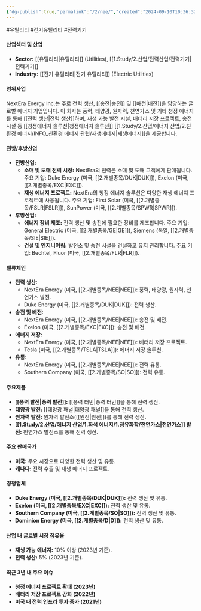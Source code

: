 ```yaml
---
{"dg-publish":true,"permalink":"/2/nee/","created":"2024-09-10T10:36:32.338+09:00","updated":"2025-06-03T20:06:00.315+09:00"}
---
```


#유틸리티 #전기유틸리티 #전력기기


#### 산업섹터 및 산업

- **Sector:** [[유틸리티\|유틸리티]] (Utilities), [[1.Study/2.산업/전력산업/전력기기\|전력기기]]
- **Industry:** [[전기 유틸리티\|전기 유틸리티]] (Electric Utilities)

#### 영위사업

NextEra Energy Inc.는 주로 전력 생산, [[송전\|송전]] 및 [[배전\|배전]]을 담당하는 글로벌 에너지 기업입니다. 이 회사는 풍력, 태양광, 원자력, 천연가스 및 기타 청정 에너지를 통해 [[전력 생산\|전력 생산]]하며, 재생 가능 발전 시설, 배터리 저장 프로젝트, 송전 시설 등 [[청정에너지 솔루션\|청정에너지 솔루션]] [[1.Study/2.산업/에너지 산업/2.친환경 에너지/INFO_친환경 에너지 관련/재생에너지\|재생에너지]]을 제공합니다.

#### 전방/후방산업

- **전방산업:**
    - **소매 및 도매 전력 시장:** NextEra의 전력은 소매 및 도매 고객에게 판매됩니다. 주요 기업: Duke Energy (미국, [[2.개별종목/DUK\|DUK]]), Exelon (미국, [[2.개별종목/EXC\|EXC]]).
    - **재생 에너지 프로젝트:** NextEra의 청정 에너지 솔루션은 다양한 재생 에너지 프로젝트에 사용됩니다. 주요 기업: First Solar (미국, [[2.개별종목/FSLR\|FSLR]]), SunPower (미국, [[2.개별종목/SPWR\|SPWR]]).
- **후방산업:**
    - **에너지 장비 제조:** 전력 생산 및 송전에 필요한 장비를 제조합니다. 주요 기업: General Electric (미국, [[2.개별종목/GE\|GE]]), Siemens (독일, [[2.개별종목/SIE\|SIE]]).
    - **건설 및 엔지니어링:** 발전소 및 송전 시설을 건설하고 유지 관리합니다. 주요 기업: Bechtel, Fluor (미국, [[2.개별종목/FLR\|FLR]]).

#### 밸류체인

- **전력 생산:**
    - NextEra Energy (미국, [[2.개별종목/NEE\|NEE]]): 풍력, 태양광, 원자력, 천연가스 발전.
    - Duke Energy (미국, [[2.개별종목/DUK\|DUK]]): 전력 생산.
- **송전 및 배전:**
    - NextEra Energy (미국, [[2.개별종목/NEE\|NEE]]): 송전 및 배전.
    - Exelon (미국, [[2.개별종목/EXC\|EXC]]): 송전 및 배전.
- **에너지 저장:**
    - NextEra Energy (미국, [[2.개별종목/NEE\|NEE]]): 배터리 저장 프로젝트.
    - Tesla (미국, [[2.개별종목/TSLA\|TSLA]]): 에너지 저장 솔루션.
- **유통:**
    - NextEra Energy (미국, [[2.개별종목/NEE\|NEE]]): 전력 유통.
    - Southern Company (미국, [[2.개별종목/SO\|SO]]): 전력 유통.

#### 주요제품

- **[[풍력 발전\|풍력 발전]]:** [[풍력 터빈\|풍력 터빈]]을 통해 전력 생산.
- **태양광 발전:** [[태양광 패널\|태양광 패널]]을 통해 전력 생산.
- **원자력 발전:** 원자력 발전소([[원전\|원전]])를 통해 전력 생산.
- **[[1.Study/2.산업/에너지 산업/1.화석 에너지/1.정유화학/천연가스\|천연가스]] 발전:** 천연가스 발전소를 통해 전력 생산.

#### 주요 판매국가

- **미국:** 주요 시장으로 다양한 전력 생산 및 유통.
- **캐나다:** 전력 수출 및 재생 에너지 프로젝트.

#### 경쟁업체

- **Duke Energy (미국, [[2.개별종목/DUK\|DUK]]):** 전력 생산 및 유통.
- **Exelon (미국, [[2.개별종목/EXC\|EXC]]):** 전력 생산 및 유통.
- **Southern Company (미국, [[2.개별종목/SO\|SO]]):** 전력 생산 및 유통.
- **Dominion Energy (미국, [[2.개별종목/D\|D]]):** 전력 생산 및 유통.

#### 산업 내 글로벌 시장 점유율

- **재생 가능 에너지:** 10% 이상 (2023년 기준).
- **전력 생산:** 5% (2023년 기준).

#### 최근 3년 내 주요 이슈

- **청정 에너지 프로젝트 확대 (2023년)**
- **배터리 저장 프로젝트 강화 (2022년)**
- **미국 내 전력 인프라 투자 증가 (2021년)**